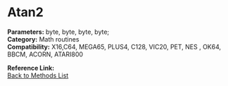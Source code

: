 # Atan2

**Parameters:** byte, byte, byte, byte;  
**Category:** Math routines  
**Compatibility:** X16,C64, MEGA65, PLUS4, C128, VIC20, PET,  NES , OK64, BBCM, ACORN, ATARI800  

**Reference Link:**  
[Back to Methods List](../../SUMMARY.md)
